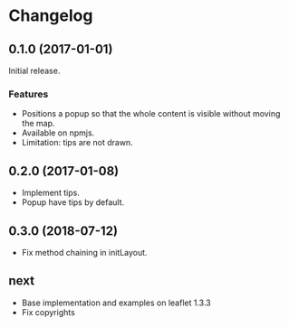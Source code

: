 Changelog
=========

## 0.1.0 (2017-01-01)

Initial release.

### Features

* Positions a popup so that the whole content is visible without moving the map.
* Available on npmjs.
* Limitation: tips are not drawn.

## 0.2.0 (2017-01-08)

* Implement tips.
* Popup have tips by default.

## 0.3.0 (2018-07-12)

* Fix method chaining in initLayout.

## next
* Base implementation and examples on leaflet 1.3.3
* Fix copyrights